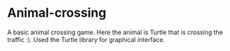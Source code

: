 # Animal-crossing
 A basic animal crossing game. 
 Here the animal is Turtle that is crossing the traffic :). 
 Used the Turtle library for graphical interface. 
